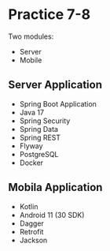 # Practice 7-8
Two modules:
* Server
* Mobile


## Server Application
* Spring Boot Application
* Java 17
* Spring Security
* Spring Data
* Spring REST
* Flyway
* PostgreSQL
* Docker

## Mobila Application
* Kotlin
* Android 11 (30 SDK)
* Dagger
* Retrofit
* Jackson
